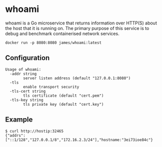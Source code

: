 whoami
======

whoami is a Go microservice that returns information over HTTP(S) about the host that it is running on. The primary purpose of this service is to debug and benchmark containerised network services.

    docker run -p 8080:8080 james/whoami:latest


Configuration
-------------

    Usage of whoami:
      -addr string
            server listen address (default "127.0.0.1:8080")
      -tls
            enable transport security
      -tls-cert string
            tls certificate (default "cert.pem")
      -tls-key string
            tls private key (default "cert.key")


Example
-------

    $ curl http://hostip:32465
    {"addrs":["::1/128","127.0.0.1/8","172.16.2.3/24"],"hostname:"3ei73ioe84c"}
